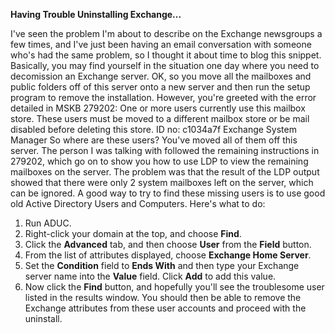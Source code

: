 <!-- TITLE: Trouble Uninstalling Exchange 2003 -->

**Having Trouble Uninstalling Exchange...**

I've seen the problem I'm about to describe on the Exchange newsgroups a few times, and I've just been having an email conversation with someone who's had the same problem, so I thought it about time to blog this snippet.
Basically, you may find yourself in the situation one day where you need to decomission an Exchange server. OK, so you move all the mailboxes and public folders off of this server onto a new server and then run the setup program to remove the installation. However, you're greeted with the error detailed in MSKB 279202:
One or more users currently use this mailbox store. These users must be moved to a different mailbox store or be mail disabled before deleting this store.
ID no: c1034a7f
Exchange System Manager
So where are these users? You've moved all of them off this server. The person I was talking with followed the remaining instructions in 279202, which go on to show you how to use LDP to view the remaining mailboxes on the server. The problem was that the result of the LDP output showed that there were only 2 system mailboxes left on the server, which can be ignored.
A good way to try to find these missing users is to use good old Active Directory Users and Computers. Here's what to do:

1. Run ADUC.
2. Right-click your domain at the top, and choose **Find**.
3. Click the **Advanced** tab, and then choose **User** from the **Field** button.
4. From the list of attributes displayed, choose **Exchange Home Server**.
5. Set the **Condition** field to **Ends With** and then type your Exchange server name into the **Value** field. Click **Add** to add this value.
6. Now click the **Find** button, and hopefully you'll see the troublesome user listed in the results window. You should then be able to remove the Exchange attributes from these user accounts and proceed with the uninstall.